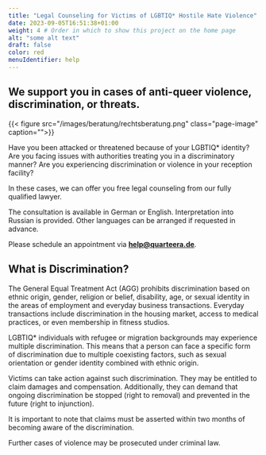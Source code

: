 ```yaml
---
title: "Legal Counseling for Victims of LGBTIQ* Hostile Hate Violence" # Title of your project
date: 2023-09-05T16:51:38+01:00
weight: 4 # Order in which to show this project on the home page
alt: "some alt text"
draft: false
color: red
menuIdentifier: help
---
```

## We support you in cases of anti-queer violence, discrimination, or threats.

{{< figure src="/images/beratung/rechtsberatung.png" class="page-image" caption="">}}

Have you been attacked or threatened because of your LGBTIQ\* identity? Are you facing issues with authorities treating you in a discriminatory manner? Are you experiencing discrimination or violence in your reception facility?

In these cases, we can offer you free legal counseling from our fully qualified lawyer.

The consultation is available in German or English. Interpretation into Russian is provided. Other languages can be arranged if requested in advance.

Please schedule an appointment via **help@quarteera.de**.

## What is Discrimination?

The General Equal Treatment Act (AGG) prohibits discrimination based on ethnic origin, gender, religion or belief, disability, age, or sexual identity in the areas of employment and everyday business transactions. Everyday transactions include discrimination in the housing market, access to medical practices, or even membership in fitness studios.

LGBTIQ\* individuals with refugee or migration backgrounds may experience multiple discrimination. This means that a person can face a specific form of discrimination due to multiple coexisting factors, such as sexual orientation or gender identity combined with ethnic origin.

Victims can take action against such discrimination. They may be entitled to claim damages and compensation. Additionally, they can demand that ongoing discrimination be stopped (right to removal) and prevented in the future (right to injunction).

It is important to note that claims must be asserted within two months of becoming aware of the discrimination.

Further cases of violence may be prosecuted under criminal law.
